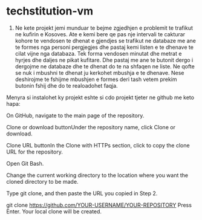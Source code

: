 # techstitution-vm

1. Ne kete projekt jemi munduar te bejme zgjedhjen e problemit te trafikut ne kufirin e Kosoves.
 Ate e kemi bere qe pas nje intervali te cakturar kohore te vendosen te dhenat e gjendjes se trafikut ne databaze me ane te formes nga personi pergjegjes dhe pastaj kemi listen e te dhenave te cilat vijne nga databaza.
 Tek forma vendosen minutat dhe metrat e hyrjes dhe daljes ne pikat kufitare.
 Dhe pastaj me ane te butonit dergo i dergojme ne databaze dhe te dhenat do te na shfaqen ne liste. Ne qofte se nuk i mbushni te dhenat ju kerkohet mbushja e te dhenave.
 Nese deshirojme te fshijme mbushjen e formes deri tash vetem prekim butonin fshij dhe do te realoadohet faqja.

 Menyra si instalohet ky projekt eshte si cdo projekt tjeter ne github me keto hapa: 

On GitHub, navigate to the main page of the repository.

Clone or download buttonUnder the repository name, click Clone or download.

Clone URL buttonIn the Clone with HTTPs section, click  to copy the clone URL for the repository.

Open Git Bash.

Change the current working directory to the location where you want the cloned directory to be made.

Type git clone, and then paste the URL you copied in Step 2.

git clone https://github.com/YOUR-USERNAME/YOUR-REPOSITORY
Press Enter. Your local clone will be created.